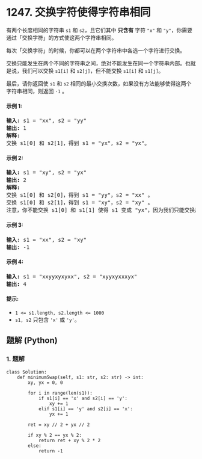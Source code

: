 # 1247. 交换字符使得字符串相同
有两个长度相同的字符串 ```s1``` 和 ```s2```，且它们其中 **只含有** 字符 ```"x"``` 和 ```"y"```，你需要通过「交换字符」的方式使这两个字符串相同。

每次「交换字符」的时候，你都可以在两个字符串中各选一个字符进行交换。

交换只能发生在两个不同的字符串之间，绝对不能发生在同一个字符串内部。也就是说，我们可以交换 ```s1[i]``` 和 ```s2[j]```，但不能交换 ```s1[i]``` 和 ```s1[j]```。

最后，请你返回使 ```s1``` 和 ```s2``` 相同的最小交换次数，如果没有方法能够使得这两个字符串相同，则返回 ```-1``` 。

#### 示例 1:
<pre>
<strong>输入:</strong> s1 = "xx", s2 = "yy"
<strong>输出:</strong> 1
<strong>解释:</strong>
交换 s1[0] 和 s2[1]，得到 s1 = "yx"，s2 = "yx"。
</pre>

#### 示例 2:
<pre>
<strong>输入:</strong> s1 = "xy", s2 = "yx"
<strong>输出:</strong> 2
<strong>解释:</strong>
交换 s1[0] 和 s2[0]，得到 s1 = "yy"，s2 = "xx" 。
交换 s1[0] 和 s2[1]，得到 s1 = "xy"，s2 = "xy" 。
注意，你不能交换 s1[0] 和 s1[1] 使得 s1 变成 "yx"，因为我们只能交换属于两个不同字符串的字符。
</pre>

#### 示例 3:
<pre>
<strong>输入:</strong> s1 = "xx", s2 = "xy"
<strong>输出:</strong> -1
</pre>

#### 示例 4:
<pre>
<strong>输入:</strong> s1 = "xxyyxyxyxx", s2 = "xyyxyxxxyx"
<strong>输出:</strong> 4
</pre>

#### 提示:
* ```1 <= s1.length, s2.length <= 1000```
* ```s1, s2``` 只包含 ```'x'``` 或 ```'y'```。

## 题解 (Python)

### 1. 题解
```Python3
class Solution:
    def minimumSwap(self, s1: str, s2: str) -> int:
        xy, yx = 0, 0

        for i in range(len(s1)):
            if s1[i] == 'x' and s2[i] == 'y':
                xy += 1
            elif s1[i] == 'y' and s2[i] == 'x':
                yx += 1

        ret = xy // 2 + yx // 2

        if xy % 2 == yx % 2:
            return ret + xy % 2 * 2
        else:
            return -1
```
